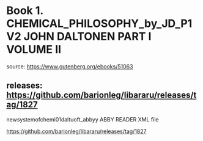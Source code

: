 # Book 1. CHEMICAL_PHILOSOPHY_by_JD_P1V2 JOHN DALTONEN PART I VOLUME II

source: https://www.gutenberg.org/ebooks/51063

## releases: https://github.com/barionleg/libararu/releases/tag/1827

newsystemofchemi01daltuoft_abbyy ABBY READER XML file

https://github.com/barionleg/libararu/releases/tag/1827
